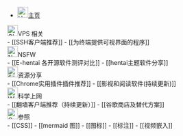 - <div class="flex items-center"> <img src="https://raw.githubusercontent.com/Tarikul-Islam-Anik/Animated-Fluent-Emojis/master/Emojis/Travel%20and%20places/House.png" alt="House" width="25" height="25" /><a href="https://flowershow.eu.org)">主页</a> </div>
 <div class="flex items-center"> <img src="https://cdn.jsdelivr.net/gh/baib-web/img/202408280008482.png" alt="Globe with Meridians" width="25" height="25" />VPS 相关</div>
- [[SSH客户端推荐]]
- [[为终端提供可视界面的程序]]
<div class="flex items-center"><img src="https://cdn.jsdelivr.net/gh/baib-web/img/202408280009012.png" alt="No One Under Eighteen" width="25" height="25" />NSFW</div>
- [[E-hentai 各开源软件测评对比]]
- [[hentai主题软件分享]]
<div class="flex items-center"><img src="https://cdn.jsdelivr.net/gh/baib-web/img/202408280009692.png" alt="File Folder" width="25" height="25" />资源分享</div>
- [[Chrome实用插件插件推荐]]
- [[影视和阅读软件(持续更新)]]
<div class="flex items-center"><img src="https://cdn.jsdelivr.net/gh/baib-web/img/202408280010965.png" alt="Wireless" width="25" height="25" />科学上网</div>
- [[翻墙客户端推荐（持续更新）]]
- [[谷歌商店及替代方案]]
<div class="flex items-center"><img src="https://raw.githubusercontent.com/Tarikul-Islam-Anik/Animated-Fluent-Emojis/master/Emojis/Travel%20and%20places/Compass.png" alt="Compass" width="25" height="25" />参照</div>
- [[CSS]]
- [[mermaid 图]]
- [[图标]]
- [[标注]]
- [[视频嵌入]]
 



